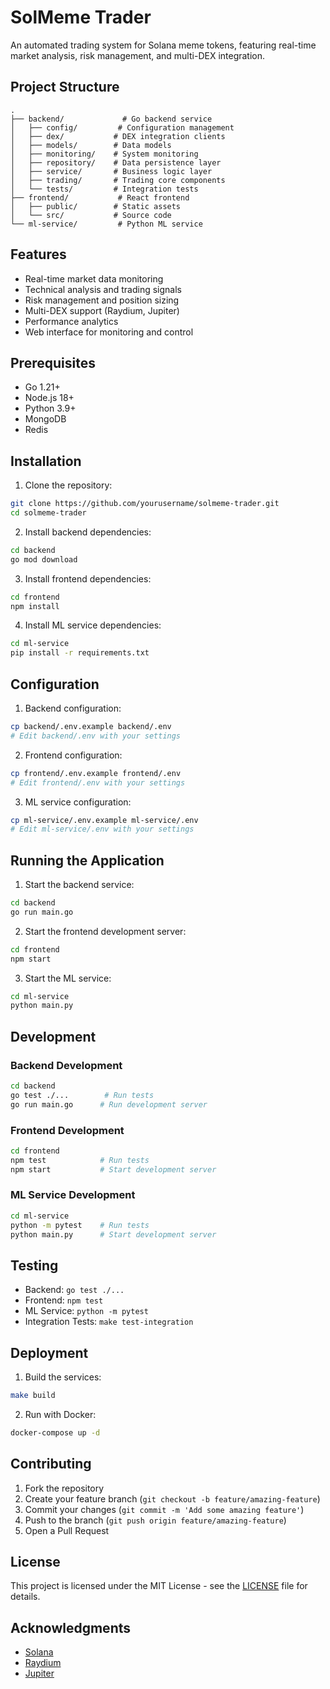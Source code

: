 # SolMeme Trader

An automated trading system for Solana meme tokens, featuring real-time market analysis, risk management, and multi-DEX integration.

## Project Structure

```
.
├── backend/             # Go backend service
│   ├── config/         # Configuration management
│   ├── dex/           # DEX integration clients
│   ├── models/        # Data models
│   ├── monitoring/    # System monitoring
│   ├── repository/    # Data persistence layer
│   ├── service/       # Business logic layer
│   ├── trading/       # Trading core components
│   └── tests/         # Integration tests
├── frontend/           # React frontend
│   ├── public/        # Static assets
│   └── src/           # Source code
└── ml-service/         # Python ML service
```

## Features

- Real-time market data monitoring
- Technical analysis and trading signals
- Risk management and position sizing
- Multi-DEX support (Raydium, Jupiter)
- Performance analytics
- Web interface for monitoring and control

## Prerequisites

- Go 1.21+
- Node.js 18+
- Python 3.9+
- MongoDB
- Redis

## Installation

1. Clone the repository:
```bash
git clone https://github.com/yourusername/solmeme-trader.git
cd solmeme-trader
```

2. Install backend dependencies:
```bash
cd backend
go mod download
```

3. Install frontend dependencies:
```bash
cd frontend
npm install
```

4. Install ML service dependencies:
```bash
cd ml-service
pip install -r requirements.txt
```

## Configuration

1. Backend configuration:
```bash
cp backend/.env.example backend/.env
# Edit backend/.env with your settings
```

2. Frontend configuration:
```bash
cp frontend/.env.example frontend/.env
# Edit frontend/.env with your settings
```

3. ML service configuration:
```bash
cp ml-service/.env.example ml-service/.env
# Edit ml-service/.env with your settings
```

## Running the Application

1. Start the backend service:
```bash
cd backend
go run main.go
```

2. Start the frontend development server:
```bash
cd frontend
npm start
```

3. Start the ML service:
```bash
cd ml-service
python main.py
```

## Development

### Backend Development

```bash
cd backend
go test ./...        # Run tests
go run main.go      # Run development server
```

### Frontend Development

```bash
cd frontend
npm test            # Run tests
npm start           # Start development server
```

### ML Service Development

```bash
cd ml-service
python -m pytest    # Run tests
python main.py      # Start development server
```

## Testing

- Backend: `go test ./...`
- Frontend: `npm test`
- ML Service: `python -m pytest`
- Integration Tests: `make test-integration`

## Deployment

1. Build the services:
```bash
make build
```

2. Run with Docker:
```bash
docker-compose up -d
```

## Contributing

1. Fork the repository
2. Create your feature branch (`git checkout -b feature/amazing-feature`)
3. Commit your changes (`git commit -m 'Add some amazing feature'`)
4. Push to the branch (`git push origin feature/amazing-feature`)
5. Open a Pull Request

## License

This project is licensed under the MIT License - see the [LICENSE](LICENSE) file for details.

## Acknowledgments

- [Solana](https://solana.com/)
- [Raydium](https://raydium.io/)
- [Jupiter](https://jup.ag/)
